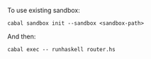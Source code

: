 To use existing sandbox:

    cabal sandbox init --sandbox <sandbox-path>

And then:

    cabal exec -- runhaskell router.hs
